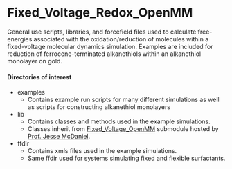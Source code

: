 # Fixed_Voltage_Redox_OpenMM

General use scripts, libraries, and forcefield files used to calculate free-energies associated with the oxidation/reduction of molecules within a fixed-voltage molecular dynamics simulation. Examples are included for reduction of ferrocene-terminated alkanethiols within an alkanethiol monolayer on gold.

#### Directories of interest
 - examples
   - Contains example run scripts for many different simulations as well as scripts for constructing alkanethiol monolayers
 - lib
   - Contains classes and methods used in the example simulations.
   - Classes inherit from [Fixed_Voltage_OpenMM](https://github.com/jmcdaniel43/Fixed_Voltage_OpenMM/tree/master) submodule hosted by [Prof. Jesse McDaniel](https://github.com/jmcdaniel43).
 - ffdir
   - Contains xmls files used in the example simulations.
   - Same ffdir used for systems simulating fixed and flexible surfactants.
